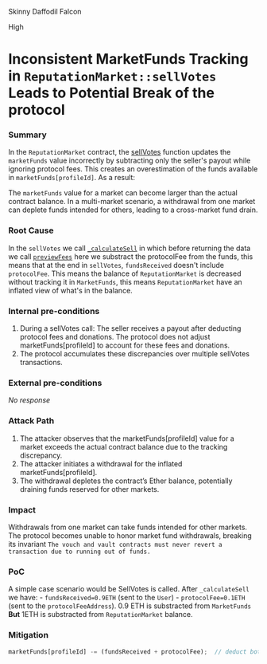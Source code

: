 Skinny Daffodil Falcon

High

# Inconsistent MarketFunds Tracking in `ReputationMarket::sellVotes` Leads to Potential Break of the protocol

### Summary

In the `ReputationMarket` contract, the [sellVotes](https://github.com/sherlock-audit/2024-11-ethos-network-ii/blob/57c02df7c56f0b18c681a89ebccc28c86c72d8d8/ethos/packages/contracts/contracts/ReputationMarket.sol#L522) function updates the `marketFunds` value incorrectly by subtracting only the seller's payout while ignoring protocol fees.
This creates an overestimation of the funds available in `marketFunds[profileId]`. As a result:

The `marketFunds` value for a market can become larger than the actual contract balance.
In a multi-market scenario, a withdrawal from one market can deplete funds intended for others, leading to a cross-market fund drain.




### Root Cause

In the `sellVotes` we call [`_calculateSell`](https://github.com/sherlock-audit/2024-11-ethos-network-ii/blob/57c02df7c56f0b18c681a89ebccc28c86c72d8d8/ethos/packages/contracts/contracts/ReputationMarket.sol#L1003) in which before returning the data we call [`previewFees`](https://github.com/sherlock-audit/2024-11-ethos-network-ii/blob/57c02df7c56f0b18c681a89ebccc28c86c72d8d8/ethos/packages/contracts/contracts/ReputationMarket.sol#L1151) here we substract the protocolFee from the funds, this means that at the end in  `sellVotes`, `fundsReceived` doesn't include `protocolFee`.
This means the balance of  `ReputationMarket` is decreased without tracking it in `MarketFunds`, this means  `ReputationMarket` have an inflated view of what's in the balance.


### Internal pre-conditions

1. During a sellVotes call:
    The seller receives a payout after deducting protocol fees and donations.
    The protocol does not adjust marketFunds[profileId] to account for these fees and donations.
2. The protocol accumulates these discrepancies over multiple sellVotes transactions.

### External pre-conditions

_No response_

### Attack Path

1. The attacker observes that the marketFunds[profileId] value for a market exceeds the actual contract balance due to the tracking discrepancy.
2. The attacker initiates a withdrawal for the inflated marketFunds[profileId].
3. The withdrawal depletes the contract’s Ether balance, potentially draining funds reserved for other markets.

### Impact

Withdrawals from one market can take funds intended for other markets.
The protocol becomes unable to honor market fund withdrawals, breaking its invariant `The vouch and vault contracts must never revert a transaction due to running out of funds.`


### PoC

A simple case scenario would be
SellVotes is called.
After `_calculateSell` we have:
      - `fundsReceived=0.9ETH` (sent to the `User`)
      - `protocolFee=0.1ETH` (sent to the `protocolFeeAddress`). 
0.9 ETH is substracted from `MarketFunds` **But** 1ETH is substracted from `ReputationMarket` balance.

### Mitigation

```javascript
marketFunds[profileId] -= (fundsReceived + protocolFee);  // deduct both user funds and fees
```